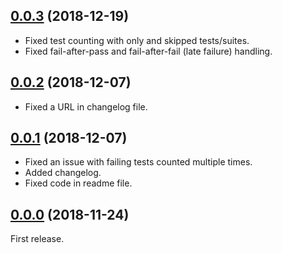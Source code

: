 <a name="0.0.3"></a>
## [0.0.3](https://github.com/fasttime/mocha-bar/releases/tag/0.0.3) (2018-12-19)

* Fixed test counting with only and skipped tests/suites.
* Fixed fail-after-pass and fail-after-fail (late failure) handling.

<a name="0.0.2"></a>
## [0.0.2](https://github.com/fasttime/mocha-bar/releases/tag/0.0.2) (2018-12-07)

* Fixed a URL in changelog file.

<a name="0.0.1"></a>
## [0.0.1](https://github.com/fasttime/mocha-bar/releases/tag/0.0.1) (2018-12-07)

* Fixed an issue with failing tests counted multiple times.
* Added changelog.
* Fixed code in readme file.

<a name="0.0.0"></a>
## [0.0.0](https://github.com/fasttime/mocha-bar/releases/tag/0.0.0) (2018-11-24)

First release.
